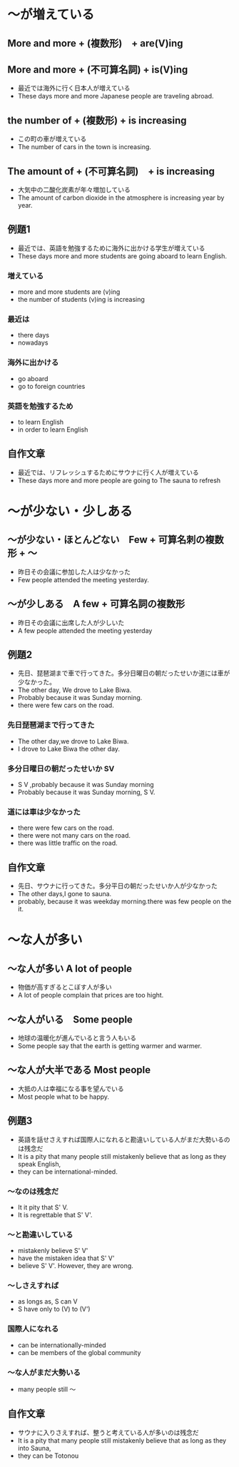 # 〜が増えている
## More and more + (複数形)　+ are(V)ing
## More and more + (不可算名詞)  + is(V)ing

- 最近では海外に行く日本人が増えている
- These days more and more Japanese people are traveling abroad.

## the number of + (複数形) + is increasing
- この町の車が増えている
- The number of cars in the town is increasing.

## The amount of + (不可算名詞)　+ is increasing

- 大気中の二酸化炭素が年々増加している
- The amount of carbon dioxide in the atmosphere is increasing year by year.

##  例題1 
- 最近では、英語を勉強するために海外に出かける学生が増えている
- These days more and more students are going aboard to learn English.

### 増えている
- more and more students are (v)ing 
- the number of students (v)ing is increasing
### 最近は
- there days
- nowadays
### 海外に出かける
- go aboard
- go to foreign countries
### 英語を勉強するため
- to learn English
- in order to learn English

## 自作文章
- 最近では、リフレッシュするためにサウナに行く人が増えている
- These days more and more people are going to The sauna to refresh

# 〜が少ない・少しある
## 〜が少ない・ほとんどない　Few + 可算名刺の複数形 + 〜
- 昨日その会議に参加した人は少なかった
- Few people attended the meeting yesterday.

## 〜が少しある　A few + 可算名詞の複数形
- 昨日その会議に出席した人が少しいた
- A few people attended the meeting yesterday

## 例題2
- 先日、琵琶湖まで車で行ってきた。多分日曜日の朝だったせいか道には車が少なかった。
- The other day, We drove to Lake Biwa.
- Probably because it was Sunday morning.
- there were few cars on the road.

### 先日琵琶湖まで行ってきた
- The other day,we drove to Lake Biwa.
- I drove to Lake Biwa the other day.
### 多分日曜日の朝だったせいか SV
- S V ,probably because it was Sunday morning
- Probably because it was Sunday morning, S V.
### 道には車は少なかった
- there were few cars on the road.
- there were not many cars on the road.
- there was little traffic on the road.

## 自作文章
- 先日、サウナに行ってきた。多分平日の朝だったせいか人が少なかった
- The other days,I gone to sauna.
- probably, because it was weekday morning.there was few people on the it.

# 〜な人が多い
## 〜な人が多い A  lot of people
- 物価が高すぎるとこぼす人が多い
- A lot of people complain that  prices are too hight.

## 〜な人がいる　Some people
- 地球の温暖化が進んでいると言う人もいる
- Some people say that the earth is getting warmer and warmer.

## 〜な人が大半である  Most people
- 大抵の人は幸福になる事を望んでいる
- Most people what to be happy.

## 例題3
- 英語を話せさえすれば国際人になれると勘違いしている人がまだ大勢いるのは残念だ
- It is a pity that many people still mistakenly believe that as long as they speak English,
- they can be international-minded.

### 〜なのは残念だ
- It it pity that S' V.
- It is regrettable that S' V'.

### 〜と勘違いしている
- mistakenly believe S' V'
- have the mistaken idea that S' V'
- believe S' V'. However, they are wrong.

### 〜しさえすれば
- as longs as, S can V
- S have only to (V) to (V')

### 国際人になれる
- can be internationally-minded
- can be members of the global community

### 〜な人がまだ大勢いる
 - many people still 〜

## 自作文章
- サウナに入りさえすれば、整うと考えている人が多いのは残念だ
- It is a pity that many people still mistakenly believe that as long as they into Sauna,
- they can be Totonou